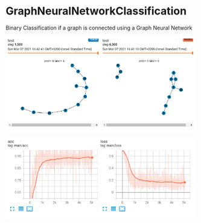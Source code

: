 # GraphNeuralNetworkClassification
Binary Classification if a graph is connected using a Graph Neural Network

![Intro](/imgs/Selection_209.png)

![Intro](/imgs/Selection_207.png)


